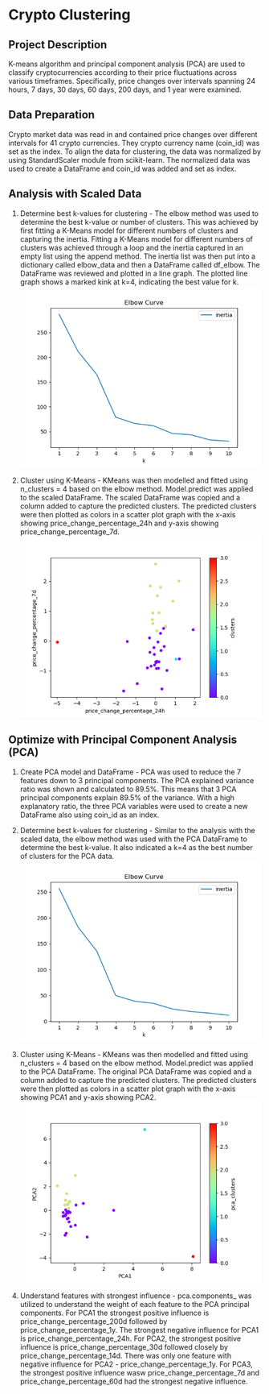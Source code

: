# Crypto Clustering
## Project Description
K-means algorithm and principal component analysis (PCA) are used to classify cryptocurrencies according to their price fluctuations across various timeframes. Specifically, price changes over intervals spanning 24 hours, 7 days, 30 days, 60 days, 200 days, and 1 year were examined.

## Data Preparation
Crypto market data was read in and contained price changes over different intervals for 41 crypto currencies. They crypto currency name (coin_id) was set as the index. To align the data for clustering, the data was normalized by using StandardScaler module from scikit-learn. The normalized data was used to create a DataFrame and coin_id was added and set as index. 

## Analysis with Scaled Data
1. Determine best k-values for clustering - 
The elbow method was used to determine the best k-value or number of clusters. This was achieved by first fitting a K-Means model for different numbers of clusters and capturing the inertia. Fitting a K-Means model for different numbers of clusters was achieved through a loop and the inertia captured in an empty list using the append method. The inertia list was then put into a dictionary called elbow_data and then a DataFrame called df_elbow. The DataFrame was reviewed and plotted in a line graph. The plotted line graph shows a marked kink at k=4, indicating the best value for k.
![alt text](scaledelbow.png)

2. Cluster using K-Means - 
KMeans was then modelled and fitted using n_clusters = 4 based on the elbow method.  Model.predict was applied to the scaled DataFrame. The scaled DataFrame was copied and a column added to capture the predicted clusters. The predicted clusters were then plotted as colors in a scatter plot graph with the x-axis showing price_change_percentage_24h and y-axis showing price_change_percentage_7d.
![alt text](scaledscatter.png)

## Optimize with Principal Component Analysis (PCA)
1. Create PCA model and DataFrame - 
PCA was used to reduce the 7 features down to 3 principal components. The PCA explained variance ratio was shown and calculated to 89.5%. This means that 3 PCA principal components explain 89.5% of the variance. With a high explanatory ratio, the three PCA variables were used to create a new DataFrame also using coin_id as an index.

2. Determine best k-values for clustering - 
Similar to the analysis with the scaled data, the elbow method was used with the PCA DataFrame to determine the best k-value. It also indicated a k=4 as the best number of clusters for the PCA data.
![alt text](pcaelbow.png)

3. Cluster using K-Means - 
KMeans was then modelled and fitted using n_clusters = 4 based on the elbow method.  Model.predict was applied to the PCA DataFrame. The original PCA DataFrame was copied and a column added to capture the predicted clusters. The predicted clusters were then plotted as colors in a scatter plot graph with the x-axis showing PCA1 and y-axis showing PCA2.
![alt text](pcascatter.png)

4. Understand features with strongest influence - 
pca.components_ was utilized to understand the weight of each feature to the PCA principal components. For PCA1 the strongest positive influence is price_change_percentage_200d followed by price_change_percentage_1y. The strongest negative influence for PCA1 is price_change_percentage_24h. For PCA2, the strongest positive influence is price_change_percentage_30d followed closely by price_change_percentage_14d. There was only one feature with negative influence for PCA2 - price_change_percentage_1y. For PCA3, the strongest positive influence wasw price_change_percentage_7d and price_change_percentage_60d had the strongest negative influence. 